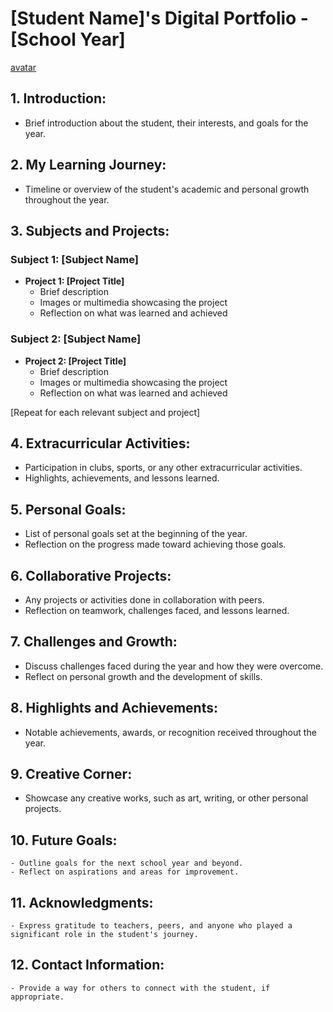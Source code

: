 # [Student Name]'s Digital Portfolio - [School Year]

[avatar](https://readyplayer.me/gallery/65e644b1b8a463791b7ead30)

## 1. Introduction:
   - Brief introduction about the student, their interests, and goals for the year.

## 2. My Learning Journey:
   - Timeline or overview of the student's academic and personal growth throughout the year.

## 3. Subjects and Projects:

### Subject 1: [Subject Name]
   - **Project 1: [Project Title]**
     - Brief description
     - Images or multimedia showcasing the project
     - Reflection on what was learned and achieved

### Subject 2: [Subject Name]
   - **Project 2: [Project Title]**
     - Brief description
     - Images or multimedia showcasing the project
     - Reflection on what was learned and achieved

   [Repeat for each relevant subject and project]

## 4. Extracurricular Activities:
   - Participation in clubs, sports, or any other extracurricular activities.
   - Highlights, achievements, and lessons learned.

## 5. Personal Goals:
   - List of personal goals set at the beginning of the year.
   - Reflection on the progress made toward achieving those goals.

## 6. Collaborative Projects:
   - Any projects or activities done in collaboration with peers.
   - Reflection on teamwork, challenges faced, and lessons learned.

## 7. Challenges and Growth:
   - Discuss challenges faced during the year and how they were overcome.
   - Reflect on personal growth and the development of skills.

## 8. Highlights and Achievements:
   - Notable achievements, awards, or recognition received throughout the year.

## 9. Creative Corner:
   - Showcase any creative works, such as art, writing, or other personal projects.

## 10. Future Goals:
    - Outline goals for the next school year and beyond.
    - Reflect on aspirations and areas for improvement.

## 11. Acknowledgments:
    - Express gratitude to teachers, peers, and anyone who played a significant role in the student's journey.

## 12. Contact Information:
    - Provide a way for others to connect with the student, if appropriate.
